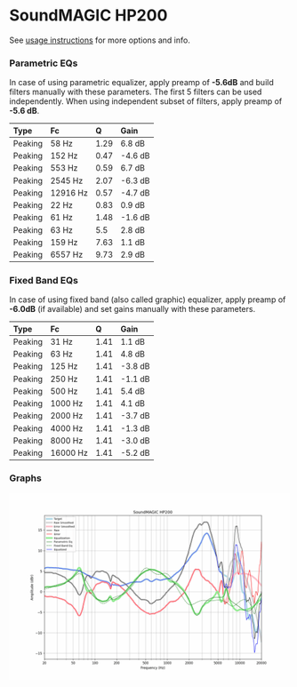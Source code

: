 # SoundMAGIC HP200
See [usage instructions](https://github.com/jaakkopasanen/AutoEq#usage) for more options and info.

### Parametric EQs
In case of using parametric equalizer, apply preamp of **-5.6dB** and build filters manually
with these parameters. The first 5 filters can be used independently.
When using independent subset of filters, apply preamp of **-5.6 dB**.

| Type    | Fc       |    Q | Gain    |
|:--------|:---------|:-----|:--------|
| Peaking | 58 Hz    | 1.29 | 6.8 dB  |
| Peaking | 152 Hz   | 0.47 | -4.6 dB |
| Peaking | 553 Hz   | 0.59 | 6.7 dB  |
| Peaking | 2545 Hz  | 2.07 | -6.3 dB |
| Peaking | 12916 Hz | 0.57 | -4.7 dB |
| Peaking | 22 Hz    | 0.83 | 0.9 dB  |
| Peaking | 61 Hz    | 1.48 | -1.6 dB |
| Peaking | 63 Hz    | 5.5  | 2.8 dB  |
| Peaking | 159 Hz   | 7.63 | 1.1 dB  |
| Peaking | 6557 Hz  | 9.73 | 2.9 dB  |

### Fixed Band EQs
In case of using fixed band (also called graphic) equalizer, apply preamp of **-6.0dB**
(if available) and set gains manually with these parameters.

| Type    | Fc       |    Q | Gain    |
|:--------|:---------|:-----|:--------|
| Peaking | 31 Hz    | 1.41 | 1.1 dB  |
| Peaking | 63 Hz    | 1.41 | 4.8 dB  |
| Peaking | 125 Hz   | 1.41 | -3.8 dB |
| Peaking | 250 Hz   | 1.41 | -1.1 dB |
| Peaking | 500 Hz   | 1.41 | 5.4 dB  |
| Peaking | 1000 Hz  | 1.41 | 4.1 dB  |
| Peaking | 2000 Hz  | 1.41 | -3.7 dB |
| Peaking | 4000 Hz  | 1.41 | -1.3 dB |
| Peaking | 8000 Hz  | 1.41 | -3.0 dB |
| Peaking | 16000 Hz | 1.41 | -5.2 dB |

### Graphs
![](./SoundMAGIC%20HP200.png)